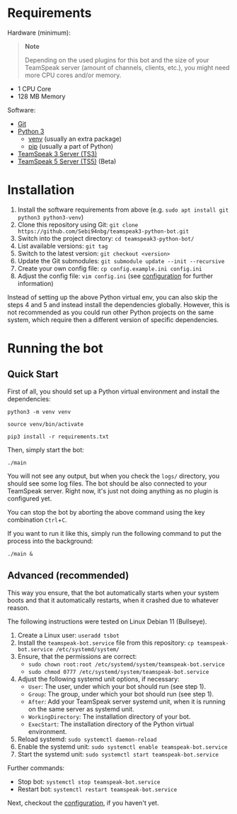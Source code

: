 # Requirements

Hardware (minimum):

> **Note**
>
> Depending on the used plugins for this bot and the size of your TeamSpeak server (amount of channels, clients, etc.), you might need more CPU cores and/or memory.

- 1 CPU Core
- 128 MB Memory

Software:

- [Git](https://git-scm.com/)
- [Python 3](https://www.python.org/)
  - [venv](https://docs.python.org/3/library/venv.html) (usually an extra package)
  - [pip](https://pip.pypa.io/en/stable/installation/) (usually a part of Python)
- [TeamSpeak 3 Server (TS3)](https://teamspeak.com/en/downloads/#server)
- [TeamSpeak 5 Server (TS5)](https://github.com/TeamSpeak-Systems/ts-services) (Beta)

# Installation

1. Install the software requirements from above (e.g. `sudo apt install git python3 python3-venv`)
2. Clone this repository using Git: `git clone https://github.com/Sebi94nbg/teamspeak3-python-bot.git`
3. Switch into the project directory: `cd teamspeak3-python-bot/`
4. List available versions: `git tag`
5. Switch to the latest version: `git checkout <version>`
6. Update the Git submodules: `git submodule update --init --recursive`
7. Create your own config file: `cp config.example.ini config.ini`
8. Adjust the config file: `vim config.ini` (see [configuration](/docs/CONFIGURATION.md#configuration) for further information)

Instead of setting up the above Python virtual env, you can also skip the steps 4 and 5 and instead install the dependencies globally. However, this is not recommended as you could run other Python projects on the same system, which require then a different version of specific dependencies.

# Running the bot

## Quick Start

First of all, you should set up a Python virtual environment and install the dependencies:

```shell
python3 -m venv venv
```

```shell
source venv/bin/activate
```

```shell
pip3 install -r requirements.txt
```

Then, simply start the bot:

```shell
./main
```

You will not see any output, but when you check the `logs/` directory, you should see some log files. The bot should be also connected to your TeamSpeak server. Right now, it's just not doing anything as no plugin is configured yet.

You can stop the bot by aborting the above command using the key combination `Ctrl`+`C`.

If you want to run it like this, simply run the following command to put the process into the background:

```shell
./main &
```

## Advanced (recommended)

This way you ensure, that the bot automatically starts when your system boots and that it automatically restarts, when it crashed due to whatever reason.

The following instructions were tested on Linux Debian 11 (Bullseye).

1. Create a Linux user: `useradd tsbot`
2. Install the `teamspeak-bot.service` file from this repository: `cp teamspeak-bot.service /etc/systemd/system/`
3. Ensure, that the permissions are correct:
   - `sudo chown root:root /etc/systemd/system/teamspeak-bot.service`
   - `sudo chmod 0777 /etc/systemd/system/teamspeak-bot.service`
4. Adjust the following systemd unit options, if necessary:
   - `User`: The user, under which your bot should run (see step 1).
   - `Group`: The group, under which your bot should run (see step 1).
   - `After`: Add your TeamSpeak server systemd unit, when it is running on the same server as systemd unit.
   - `WorkingDirectory`: The installation directory of your bot.
   - `ExecStart`: The installation directory of the Python virtual environment.
5. Reload systemd: `sudo systemctl daemon-reload`
6. Enable the systemd unit: `sudo systemctl enable teamspeak-bot.service`
7. Start the systemd unit: `sudo systemctl start teamspeak-bot.service`

Further commands:

- Stop bot: `systemctl stop teamspeak-bot.service`
- Restart bot: `systemctl restart teamspeak-bot.service`

Next, checkout the [configuration](/docs/CONFIGURATION.md), if you haven't yet.

